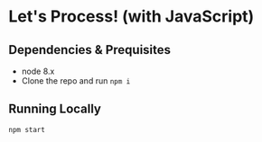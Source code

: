 # Let's Process! (with JavaScript)

## Dependencies & Prequisites
- node 8.x
- Clone the repo and run `npm i`

## Running Locally
`npm start` 